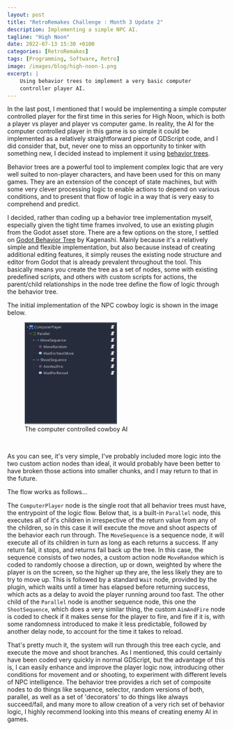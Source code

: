 ```yaml
---
layout: post
title: "RetroRemakes Challenge : Month 3 Update 2"
description: Implementing a simple NPC AI.
tagline: "High Noon"
date: 2022-07-13 15:30 +0100
categories: [RetroRemakes]
tags: [Programming, Software, Retro]
image: /images/blog/high-noon-1.png
excerpt: |
    Using behavior trees to implement a very basic computer
    controller player AI.
---
```


In the last post, I mentioned that I would be implementing a simple computer
controlled player for the first time in this series for High Noon, which is
both a player vs player and player vs computer game. In reality, the AI for the
computer controlled player in this game is so simple it could be implemented 
as a relatively straightforward piece of GDScript code, and I did consider that,
but, never one to miss an opportunity to tinker with something new, I decided
instead to implement it using 
[behavior trees](https://en.wikipedia.org/wiki/Behavior_tree_(artificial_intelligence,_robotics_and_control)).

Behavior trees are a powerful tool to implement complex logic that are very
well suited to non-player characters, and have been used for this on many games.
They are an extension of the concept of state machines, but with some very 
clever processing logic to enable actions to depend on various conditions, and
to present that flow of logic in a way that is very easy to comprehend and
predict.

I decided, rather than coding up a behavior tree implementation myself,
especially given the tight time frames involved, to use an existing plugin from
the Godot asset store. There are a few options on the store, I settled on
[Godot Behavior Tree](https://github.com/kagenash1/godot-behavior-tree) by
Kagenashi. Mainly because it's a relatively simple and flexible implementation,
but also because instead of creating additional editing features, it simply
reuses the existing node structure and editor from Godot that is already
prevalent throughout the tool. This basically means you create the tree as a
set of nodes, some with existing predefined scripts, and others with custom
scripts for actions, the parent/child relationships in the node tree define
the flow of logic through the behavior tree.

The initial implementation of the NPC cowboy logic is shown in the image below.

<figure>
    <img src="/images/blog/HighNoon_AI.png" width="50%" alt="Behavior Tree">
    <figcaption>The computer controlled cowboy AI</figcaption>
</figure>
<br/>

As you can see, it's very simple, I've probably included more logic into the
two custom action nodes than ideal, it would probably have been better to 
have broken those actions into smaller chunks, and I may return to that in the
future.

The flow works as follows...

The `ComputerPlayer` node is the single root that all behavior trees must have,
the entrypoint of the logic flow. Below that, is a built-in `Parallel` node, 
this executes all of it's children in irrespective of the return value from 
any of the children, so in this case it will execute the move and shoot aspects
of the behavior each run through. The `MoveSequence` is a sequence node, it will
execute all of its children in turn as long as each returns a success. If any
return fail, it stops, and returns fail back up the tree. In this case, the 
sequence consists of two nodes, a custom action node `MoveRandom` which is
coded to randomly choose a direction, up or down, weighted by where the player
is on the screen, so the higher up they are, the less likely they are to try
to move up. This is followed by a standard `Wait` node, provided by the plugin,
which waits until a timer has elapsed before returning success, which acts as
a delay to avoid the player running around too fast. The other child of the
`Parallel` node is another sequence node, this one the `ShootSequence`, which 
does a very similar thing, the custom `AimAndFire` node is coded to check if
it makes sense for the player to fire, and fire if it is, with some randomness
introduced to make it less predictable, followed by another delay node, to
account for the time it takes to reload.

That's pretty much it, the system will run through this tree each cycle, and 
execute the move and shoot branches. As I mentioned, this could certainly have
been coded very quickly in normal GDScript, but the advantage of this is, I can
easily enhance and improve the player logic now, introducing other conditions
for movement and or shooting, to experiment with different levels of 
NPC intelligence. The behavior tree provides a rich set of composite nodes to
do things like sequence, selector, random versions of both, parallel, as well as
a set of 'decorators' to do things like always succeed/fail, and many more to
allow creation of a very rich set of behavior logic, I highly recommend looking 
into this means of creating enemy AI in games.
